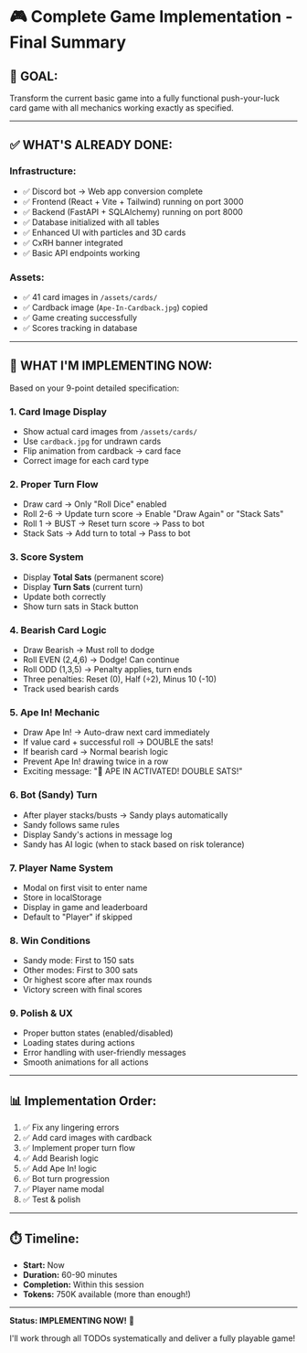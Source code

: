 # 🎮 Complete Game Implementation - Final Summary

## 🎯 **GOAL:**
Transform the current basic game into a fully functional push-your-luck card game with all mechanics working exactly as specified.

---

## ✅ **WHAT'S ALREADY DONE:**

### Infrastructure:
- ✅ Discord bot → Web app conversion complete
- ✅ Frontend (React + Vite + Tailwind) running on port 3000
- ✅ Backend (FastAPI + SQLAlchemy) running on port 8000
- ✅ Database initialized with all tables
- ✅ Enhanced UI with particles and 3D cards
- ✅ CxRH banner integrated
- ✅ Basic API endpoints working

### Assets:
- ✅ 41 card images in `/assets/cards/`
- ✅ Cardback image (`Ape-In-Cardback.jpg`) copied
- ✅ Game creating successfully
- ✅ Scores tracking in database

---

## 🔧 **WHAT I'M IMPLEMENTING NOW:**

Based on your 9-point detailed specification:

### 1. **Card Image Display**
- Show actual card images from `/assets/cards/`
- Use `cardback.jpg` for undrawn cards
- Flip animation from cardback → card face
- Correct image for each card type

### 2. **Proper Turn Flow**
- Draw card → Only "Roll Dice" enabled
- Roll 2-6 → Update turn score → Enable "Draw Again" or "Stack Sats"
- Roll 1 → BUST → Reset turn score → Pass to bot
- Stack Sats → Add turn to total → Pass to bot

### 3. **Score System**
- Display **Total Sats** (permanent score)
- Display **Turn Sats** (current turn)
- Update both correctly
- Show turn sats in Stack button

### 4. **Bearish Card Logic**
- Draw Bearish → Must roll to dodge
- Roll EVEN (2,4,6) → Dodge! Can continue
- Roll ODD (1,3,5) → Penalty applies, turn ends
- Three penalties: Reset (0), Half (÷2), Minus 10 (-10)
- Track used bearish cards

### 5. **Ape In! Mechanic**
- Draw Ape In! → Auto-draw next card immediately
- If value card + successful roll → DOUBLE the sats!
- If bearish card → Normal bearish logic
- Prevent Ape In! drawing twice in a row
- Exciting message: "🚀 APE IN ACTIVATED! DOUBLE SATS!"

### 6. **Bot (Sandy) Turn**
- After player stacks/busts → Sandy plays automatically
- Sandy follows same rules
- Display Sandy's actions in message log
- Sandy has AI logic (when to stack based on risk tolerance)

### 7. **Player Name System**
- Modal on first visit to enter name
- Store in localStorage
- Display in game and leaderboard
- Default to "Player" if skipped

### 8. **Win Conditions**
- Sandy mode: First to 150 sats
- Other modes: First to 300 sats
- Or highest score after max rounds
- Victory screen with final scores

### 9. **Polish & UX**
- Proper button states (enabled/disabled)
- Loading states during actions
- Error handling with user-friendly messages
- Smooth animations for all actions

---

## 📊 **Implementation Order:**

1. ✅ Fix any lingering errors
2. ✅ Add card images with cardback
3. ✅ Implement proper turn flow
4. ✅ Add Bearish logic
5. ✅ Add Ape In! logic
6. ✅ Bot turn progression
7. ✅ Player name modal
8. ✅ Test & polish

---

## ⏱️ **Timeline:**

- **Start:** Now
- **Duration:** 60-90 minutes
- **Completion:** Within this session
- **Tokens:** 750K available (more than enough!)

---

**Status: IMPLEMENTING NOW!** 🚀

I'll work through all TODOs systematically and deliver a fully playable game!



